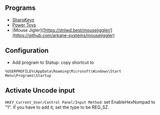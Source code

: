 
## Programs

* [SharpKeys](https://github.com/randyrants/sharpkeys/)
* [Power Toys](https://github.com/microsoft/PowerToys/releases/)
* [Mouse Jigler]([https://dnlwd.best/mousejiggler/](https://github.com/arkane-systems/mousejiggler)

## Configuration
* Add program to Statup: copy shortcut to 
```
%USERPROFILE%\AppData\Roaming\Microsoft\Windows\Start Menu\Programs\Startup
```

## Activate Uncode input
`HKEY_Current_User/Control Panel/Input Method`: set EnableHexNumpad to "1". If you have to add it, set the type to be REG_SZ.

